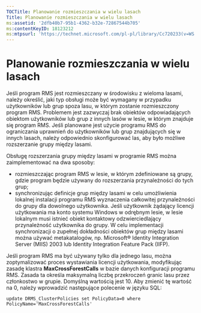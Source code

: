 ```yaml
---
TOCTitle: Planowanie rozmieszczania w wielu lasach
Title: Planowanie rozmieszczania w wielu lasach
ms:assetid: '2dfb40b7-95b1-4362-b32e-72867544b705'
ms:contentKeyID: 18123212
ms:mtpsurl: 'https://technet.microsoft.com/pl-pl/library/Cc720233(v=WS.10)'
---
```


Planowanie rozmieszczania w wielu lasach
========================================

Jeśli program RMS jest rozmieszczany w środowisku z wieloma lasami, należy określić, jaki typ obsługi może być wymagany w przypadku użytkowników lub grup spoza lasu, w którym zostanie rozmieszczony program RMS. Problemem jest zazwyczaj brak obiektów odpowiadających obiektom użytkowników lub grup z innych lasów w lesie, w którym znajduje się program RMS. Jeśli planowane jest użycie programu RMS do ograniczania uprawnień do użytkowników lub grup znajdujących się w innych lasach, należy odpowiednio skonfigurować las, aby było możliwe rozszerzanie grupy między lasami.

Obsługę rozszerzania grupy między lasami w programie RMS można zaimplementować na dwa sposoby:

-   rozmieszczając program RMS w lesie, w którym zdefiniowane są grupy, gdzie program będzie używany do rozszerzania przynależności do tych grup;
-   synchronizując definicje grup między lasami w celu umożliwienia lokalnej instalacji programu RMS wyznaczenia całkowitej przynależności do grupy dla dowolnego użytkownika. Jeśli użytkownik żądający licencji użytkowania ma konto systemu Windows w odrębnym lesie, w lesie lokalnym musi istnieć obiekt kontaktowy odzwierciedlający przynależność użytkownika do grupy. W celu implementacji synchronizacji o zupełnej dokładności obiektów grup między lasami można używać metakatalogów, np. Microsoft® Identity Integration Server (MIIS) 2003 lub Identity Integration Feature Pack (IIFP).

Jeśli program RMS ma być używany tylko dla jednego lasu, można zoptymalizować proces wystawiania licencji użytkowania, modyfikując zasadę klastra **MaxCrossForestCalls** w bazie danych konfiguracji programu RMS. Zasada ta określa maksymalną liczbę przekroczeń granic lasu przez członkostwo w grupie. Domyślną wartością jest 10. Aby zmienić tę wartość na 0, należy wprowadzić następujące polecenie w języku SQL:

`update DRMS_ClusterPolicies set PolicyData=0 where PolicyName='MaxCrossForestCalls'`

